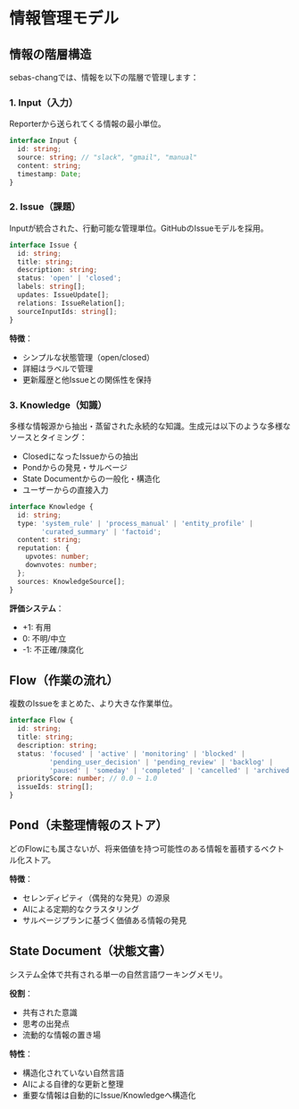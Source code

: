 # 情報管理モデル

## 情報の階層構造

sebas-changでは、情報を以下の階層で管理します：

### 1. Input（入力）

Reporterから送られてくる情報の最小単位。

```typescript
interface Input {
  id: string;
  source: string; // "slack", "gmail", "manual"
  content: string;
  timestamp: Date;
}
```

### 2. Issue（課題）

Inputが統合された、行動可能な管理単位。GitHubのIssueモデルを採用。

```typescript
interface Issue {
  id: string;
  title: string;
  description: string;
  status: 'open' | 'closed';
  labels: string[];
  updates: IssueUpdate[];
  relations: IssueRelation[];
  sourceInputIds: string[];
}
```

**特徴**：
- シンプルな状態管理（open/closed）
- 詳細はラベルで管理
- 更新履歴と他Issueとの関係性を保持

### 3. Knowledge（知識）

多様な情報源から抽出・蒸留された永続的な知識。生成元は以下のような多様なソースとタイミング：
- ClosedになったIssueからの抽出
- Pondからの発見・サルベージ
- State Documentからの一般化・構造化
- ユーザーからの直接入力

```typescript
interface Knowledge {
  id: string;
  type: 'system_rule' | 'process_manual' | 'entity_profile' | 
        'curated_summary' | 'factoid';
  content: string;
  reputation: {
    upvotes: number;
    downvotes: number;
  };
  sources: KnowledgeSource[];
}
```

**評価システム**：
- +1: 有用
- 0: 不明/中立
- -1: 不正確/陳腐化

## Flow（作業の流れ）

複数のIssueをまとめた、より大きな作業単位。

```typescript
interface Flow {
  id: string;
  title: string;
  description: string;
  status: 'focused' | 'active' | 'monitoring' | 'blocked' | 
          'pending_user_decision' | 'pending_review' | 'backlog' | 
          'paused' | 'someday' | 'completed' | 'cancelled' | 'archived';
  priorityScore: number; // 0.0 ~ 1.0
  issueIds: string[];
}
```

## Pond（未整理情報のストア）

どのFlowにも属さないが、将来価値を持つ可能性のある情報を蓄積するベクトル化ストア。

**特徴**：
- セレンディピティ（偶発的な発見）の源泉
- AIによる定期的なクラスタリング
- サルベージプランに基づく価値ある情報の発見

## State Document（状態文書）

システム全体で共有される単一の自然言語ワーキングメモリ。

**役割**：
- 共有された意識
- 思考の出発点
- 流動的な情報の置き場

**特性**：
- 構造化されていない自然言語
- AIによる自律的な更新と整理
- 重要な情報は自動的にIssue/Knowledgeへ構造化